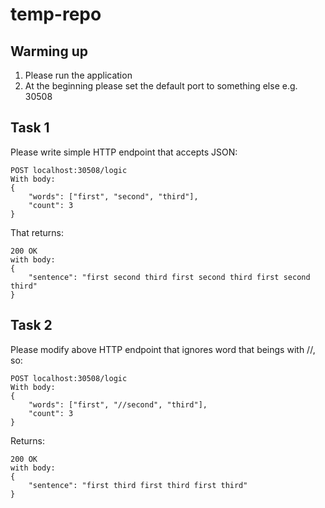 # temp-repo

## Warming up

1. Please run the application
2. At the beginning please set the default port to something else e.g. 30508

## Task 1

Please write simple HTTP endpoint that accepts JSON:

    POST localhost:30508/logic
    With body:
    {
        "words": ["first", "second", "third"],
        "count": 3
    }

That returns:

    200 OK
    with body:
    {
        "sentence": "first second third first second third first second third"
    }

## Task 2

Please modify above HTTP endpoint that ignores word that beings with //, so:

    POST localhost:30508/logic
    With body:
    {
        "words": ["first", "//second", "third"],
        "count": 3
    }

Returns:

    200 OK
    with body:
    {
        "sentence": "first third first third first third"
    }
